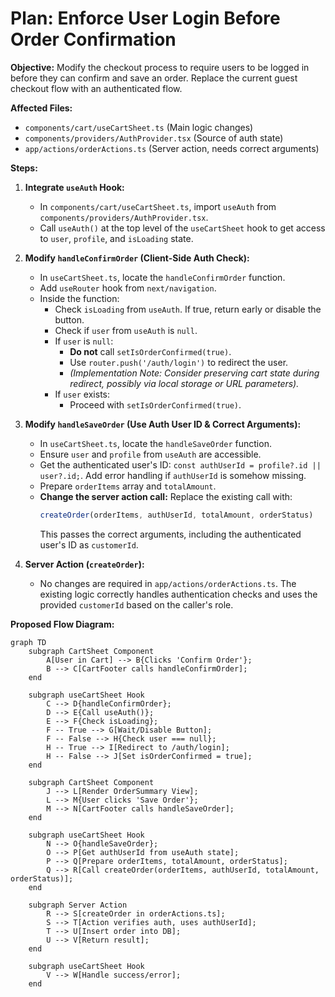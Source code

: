 # Plan: Enforce User Login Before Order Confirmation

**Objective:** Modify the checkout process to require users to be logged in before they can confirm and save an order. Replace the current guest checkout flow with an authenticated flow.

**Affected Files:**

*   `components/cart/useCartSheet.ts` (Main logic changes)
*   `components/providers/AuthProvider.tsx` (Source of auth state)
*   `app/actions/orderActions.ts` (Server action, needs correct arguments)

**Steps:**

1.  **Integrate `useAuth` Hook:**
    *   In `components/cart/useCartSheet.ts`, import `useAuth` from `components/providers/AuthProvider.tsx`.
    *   Call `useAuth()` at the top level of the `useCartSheet` hook to get access to `user`, `profile`, and `isLoading` state.

2.  **Modify `handleConfirmOrder` (Client-Side Auth Check):**
    *   In `useCartSheet.ts`, locate the `handleConfirmOrder` function.
    *   Add `useRouter` hook from `next/navigation`.
    *   Inside the function:
        *   Check `isLoading` from `useAuth`. If true, return early or disable the button.
        *   Check if `user` from `useAuth` is `null`.
        *   If `user` is `null`:
            *   **Do not** call `setIsOrderConfirmed(true)`.
            *   Use `router.push('/auth/login')` to redirect the user.
            *   *(Implementation Note: Consider preserving cart state during redirect, possibly via local storage or URL parameters).*
        *   If `user` exists:
            *   Proceed with `setIsOrderConfirmed(true)`.

3.  **Modify `handleSaveOrder` (Use Auth User ID & Correct Arguments):**
    *   In `useCartSheet.ts`, locate the `handleSaveOrder` function.
    *   Ensure `user` and `profile` from `useAuth` are accessible.
    *   Get the authenticated user's ID: `const authUserId = profile?.id || user?.id;`. Add error handling if `authUserId` is somehow missing.
    *   Prepare `orderItems` array and `totalAmount`.
    *   **Change the server action call:** Replace the existing call with:
        ```javascript
        createOrder(orderItems, authUserId, totalAmount, orderStatus)
        ```
        This passes the correct arguments, including the authenticated user's ID as `customerId`.

4.  **Server Action (`createOrder`):**
    *   No changes are required in `app/actions/orderActions.ts`. The existing logic correctly handles authentication checks and uses the provided `customerId` based on the caller's role.

**Proposed Flow Diagram:**

```mermaid
graph TD
    subgraph CartSheet Component
        A[User in Cart] --> B{Clicks 'Confirm Order'};
        B --> C[CartFooter calls handleConfirmOrder];
    end

    subgraph useCartSheet Hook
        C --> D{handleConfirmOrder};
        D --> E{Call useAuth()};
        E --> F{Check isLoading};
        F -- True --> G[Wait/Disable Button];
        F -- False --> H{Check user === null};
        H -- True --> I[Redirect to /auth/login];
        H -- False --> J[Set isOrderConfirmed = true];
    end

    subgraph CartSheet Component
        J --> L[Render OrderSummary View];
        L --> M{User clicks 'Save Order'};
        M --> N[CartFooter calls handleSaveOrder];
    end

    subgraph useCartSheet Hook
        N --> O{handleSaveOrder};
        O --> P[Get authUserId from useAuth state];
        P --> Q[Prepare orderItems, totalAmount, orderStatus];
        Q --> R[Call createOrder(orderItems, authUserId, totalAmount, orderStatus)];
    end

    subgraph Server Action
        R --> S[createOrder in orderActions.ts];
        S --> T[Action verifies auth, uses authUserId];
        T --> U[Insert order into DB];
        U --> V[Return result];
    end

    subgraph useCartSheet Hook
        V --> W[Handle success/error];
    end
